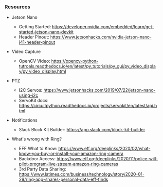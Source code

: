 ### Resources

- Jetson Nano
    - Getting Started: https://developer.nvidia.com/embedded/learn/get-started-jetson-nano-devkit
    - Header Pinout: https://www.jetsonhacks.com/nvidia-jetson-nano-j41-header-pinout

- Video Capture
    - OpenCV Video: https://opencv-python-tutroals.readthedocs.io/en/latest/py_tutorials/py_gui/py_video_display/py_video_display.html

- PTZ
    - I2C Servos: https://www.jetsonhacks.com/2019/07/22/jetson-nano-using-i2c
    - ServoKit docs: https://circuitpython.readthedocs.io/projects/servokit/en/latest/api.html

- Notifications
    - Slack Block Kit Builder: https://app.slack.com/block-kit-builder
    
- What's wrong with Ring?
    - EFF What to Know: https://www.eff.org/deeplinks/2020/02/what-know-you-buy-or-install-your-amazon-ring-camera
    - Backdoor Access: https://www.eff.org/deeplinks/2020/11/police-will-pilot-program-live-stream-amazon-ring-cameras
    - 3rd Party Data Sharing: https://www.latimes.com/business/technology/story/2020-01-29/ring-app-shares-personal-data-eff-finds
